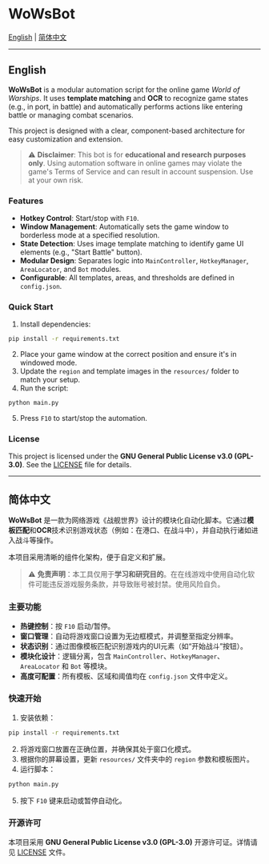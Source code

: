 # WoWsBot

[English](#english) | [简体中文](#简体中文)

---

## English

**WoWsBot** is a modular automation script for the online game *World of Warships*. It uses **template matching** and **OCR** to recognize game states (e.g., in port, in battle) and automatically performs actions like entering battle or managing combat scenarios.

This project is designed with a clear, component-based architecture for easy customization and extension.

> ⚠️ **Disclaimer**: This bot is for **educational and research purposes only**. Using automation software in online games may violate the game's Terms of Service and can result in account suspension. Use at your own risk.

### Features
- **Hotkey Control**: Start/stop with `F10`.
- **Window Management**: Automatically sets the game window to borderless mode at a specified resolution.
- **State Detection**: Uses image template matching to identify game UI elements (e.g., "Start Battle" button).
- **Modular Design**: Separates logic into `MainController`, `HotkeyManager`, `AreaLocator`, and `Bot` modules.
- **Configurable**: All templates, areas, and thresholds are defined in `config.json`.

### Quick Start
1. Install dependencies:
```bash
pip install -r requirements.txt
```
2. Place your game window at the correct position and ensure it's in windowed mode.
3. Update the `region` and template images in the `resources/` folder to match your setup.
4. Run the script:
```bash
python main.py
```
5. Press `F10` to start/stop the automation.

### License
This project is licensed under the **GNU General Public License v3.0 (GPL-3.0)**. See the [LICENSE](LICENSE) file for details.

---

## 简体中文

**WoWsBot** 是一款为网络游戏《战舰世界》设计的模块化自动化脚本。它通过**模板匹配**和**OCR**技术识别游戏状态（例如：在港口、在战斗中），并自动执行诸如进入战斗等操作。

本项目采用清晰的组件化架构，便于自定义和扩展。

> ⚠️ **免责声明**：本工具仅用于**学习和研究目的**。在在线游戏中使用自动化软件可能违反游戏服务条款，并导致账号被封禁。使用风险自负。

### 主要功能
- **热键控制**：按 `F10` 启动/暂停。
- **窗口管理**：自动将游戏窗口设置为无边框模式，并调整至指定分辨率。
- **状态识别**：通过图像模板匹配识别游戏内的UI元素（如“开始战斗”按钮）。
- **模块化设计**：逻辑分离，包含 `MainController`、`HotkeyManager`、`AreaLocator` 和 `Bot` 等模块。
- **高度可配置**：所有模板、区域和阈值均在 `config.json` 文件中定义。

### 快速开始
1. 安装依赖：
```bash
pip install -r requirements.txt
```
2. 将游戏窗口放置在正确位置，并确保其处于窗口化模式。
3. 根据你的屏幕设置，更新 `resources/` 文件夹中的 `region` 参数和模板图片。
4. 运行脚本：
```bash
python main.py
```
5. 按下 `F10` 键来启动或暂停自动化。

### 开源许可
本项目采用 **GNU General Public License v3.0 (GPL-3.0)** 开源许可证。详情请见 [LICENSE](LICENSE) 文件。
